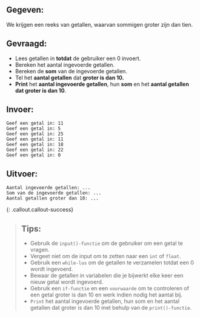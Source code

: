 ## Gegeven: 
We krijgen een reeks van getallen, waarvan sommigen groter zijn dan tien. 

## Gevraagd: 

* Lees getallen in **totdat** de gebruiker een 0 invoert.
* Bereken het aantal ingevoerde getallen.
* Bereken de **som** van de ingevoerde getallen.
* Tel het **aantal getallen** dat **groter is dan 10.**
* **Print** het **aantal ingevoerde getallen**, hun **som** en het **aantal getallen dat groter is dan 10**.

## Invoer: 
```
Geef een getal in: 11
Geef een getal in: 5
Geef een getal in: 25
Geef een getal in: 11
Geef een getal in: 18
Geef een getal in: 22
Geef een getal in: 0

```

## Uitvoer:
```
Aantal ingevoerde getallen: ...
Som van de ingevoerde getallen: ...
Aantal getallen groter dan 10: ...
```
{: .callout.callout-success}
>## Tips: 
>* Gebruik de `input()-functie` om de gebruiker om een getal te vragen. 
>* Vergeet niet om de input om te zetten naar een `int` of `float`.
>* Gebruik een `while-lus` om de getallen te verzamelen totdat een 0 wordt ingevoerd.
>* Bewaar de getallen in variabelen die je bijwerkt elke keer een nieuw getal wordt ingevoerd.
>* Gebruik een `if-functie` en een `voorwaarde` om te controleren of een getal groter is dan 10 en werk indien nodig het aantal bij.
>* `Print` het aantal ingevoerde getallen, hun som en het aantal getallen dat groter is dan 10 met behulp van de `print()-functie`.